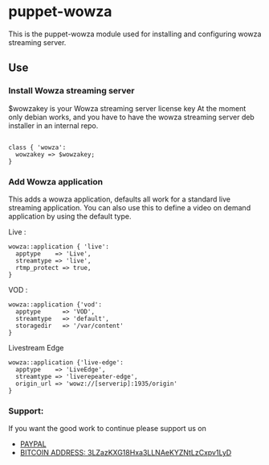 # puppet-wowza

This is the puppet-wowza module used for installing and configuring wowza streaming server.

## Use

### Install Wowza streaming server

$wowzakey is your Wowza streaming server license key
At the moment only debian works, and you have to have the wowza streaming server deb installer in an internal repo.

<pre><code>
class { 'wowza':
  wowzakey => $wowzakey;
}
</code></pre>

### Add Wowza application

This adds a wowza application, defaults all work for a standard live streaming application. You can also use this to define a
video on demand application by using the default type.

Live :

```
wowza::application { 'live':
  apptype    => 'Live',
  streamtype => 'live',
  rtmp_protect => true,
}
```

VOD :

```
wowza::application {'vod':
  apptype      => 'VOD',
  streamtype   => 'default',
  storagedir   => '/var/content'
}
```

Livestream Edge

```
wowza::application {'live-edge':
  apptype    => 'LiveEdge',
  streamtype => 'liverepeater-edge',
  origin_url => 'wowz://[serverip]:1935/origin'
}
```

### Support:

If you want the good work to continue please support us on

* [PAYPAL](https://www.paypal.me/ishandutta2007)
* [BITCOIN ADDRESS: 3LZazKXG18Hxa3LLNAeKYZNtLzCxpv1LyD](https://www.coinbase.com/join/5a8e4a045b02c403bc3a9c0c)
